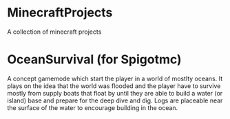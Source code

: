 # MinecraftProjects
A collection of minecraft projects

# OceanSurvival (for Spigotmc)
A concept gamemode which start the player in a world of mostlty oceans. 
It plays on the idea that the world was flooded and the player have to survive
mostly from supply boats that float by until they are able to build a water (or island)
base and prepare for the deep dive and dig. Logs are placeable near the surface of the
water to encourage building in the ocean.
